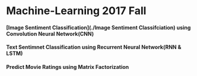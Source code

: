 # Machine-Learning  2017 Fall     
#### [Image Sentiment Classification](./Image Sentiment Classifciation) using Convolution Neural Network(CNN)
#### Text Sentimnet Classification using Recurrent Neural Network(RNN & LSTM)
#### Predict Movie Ratings using Matrix Factorization
